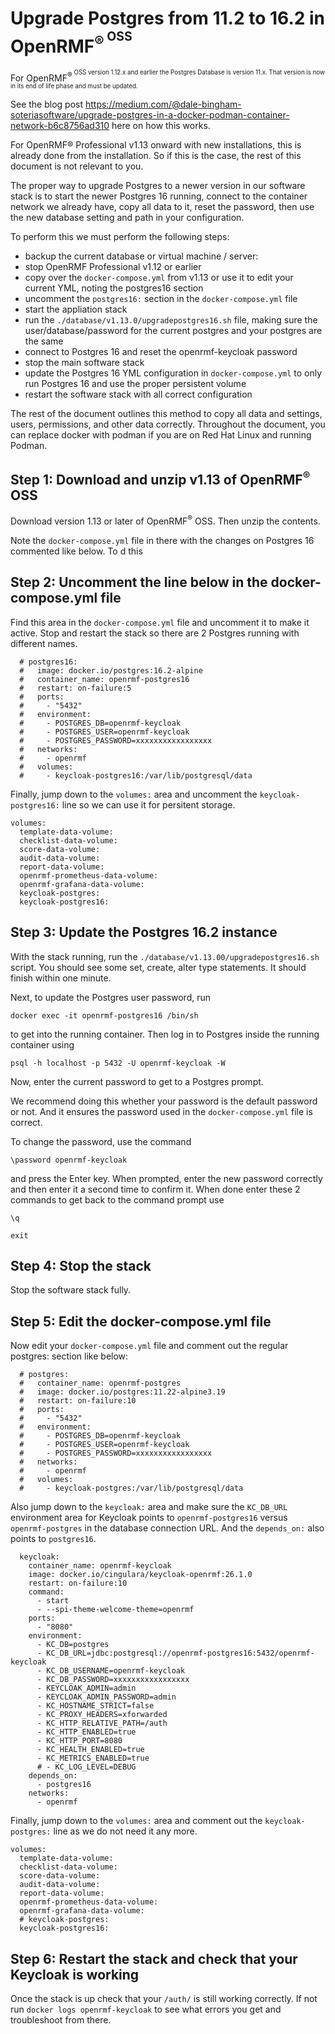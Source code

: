 # Upgrade Postgres from 11.2 to 16.2 in OpenRMF<sup>&reg;<sup> OSS

For OpenRMF<sup>&reg;<sup> OSS version 1.12.x and earlier the Postgres Database is version 11.x. That version is now in its end of life phase and must be updated. 

See the blog post https://medium.com/@dale-bingham-soteriasoftware/upgrade-postgres-in-a-docker-podman-container-network-b6c8756ad310 here on how this works. 

For OpenRMF® Professional v1.13 onward with new installations, this is already done from the installation. So if this is the case, the rest of this document is not relevant to you. 

The proper way to upgrade Postgres to a newer version in our software stack is to start the newer Postgres 16 running, connect to the container network we already have, copy all data to it, reset the password, then use the new database setting and path in your configuration. 

To perform this we must perform the following steps: 
* backup the current database or virtual machine / server:
* stop OpenRMF Professional v1.12 or earlier
* copy over the `docker-compose.yml` from v1.13 or use it to edit your current YML, noting the postgres16 section
* uncomment the `postgres16:` section in the `docker-compose.yml` file
* start the appliation stack
* run the `./database/v1.13.0/upgradepostgres16.sh` file, making sure the user/database/password for the current postgres and your postgres are the same
* connect to Postgres 16 and reset the openrmf-keycloak password 
* stop the main software stack 
* update the Postgres 16 YML configuration in `docker-compose.yml` to only run Postgres 16 and use the proper persistent volume
* restart the software stack with all correct configuration 

The rest of the document outlines this method to copy all data and settings, users, permissions, and other data correctly. Throughout the document, you can replace docker with podman if you are on Red Hat Linux and running Podman.

## Step 1: Download and unzip v1.13 of OpenRMF<sup>&reg;</sup> OSS
Download version 1.13 or later of OpenRMF<sup>&reg;</sup> OSS. Then unzip the contents.

Note the `docker-compose.yml` file in there with the changes on Postgres 16 commented like below. To d this 

## Step 2: Uncomment the line below in the docker-compose.yml file

Find this area in the `docker-compose.yml` file and uncomment it to make it active. Stop and restart the stack so there are 2 Postgres running with different names.

```
  # postgres16:
  #   image: docker.io/postgres:16.2-alpine
  #   container_name: openrmf-postgres16
  #   restart: on-failure:5
  #   ports:
  #     - "5432"
  #   environment:
  #     - POSTGRES_DB=openrmf-keycloak 
  #     - POSTGRES_USER=openrmf-keycloak 
  #     - POSTGRES_PASSWORD=xxxxxxxxxxxxxxxxx
  #   networks:
  #     - openrmf
  #   volumes:
  #     - keycloak-postgres16:/var/lib/postgresql/data
```

Finally, jump down to the `volumes:` area and uncomment the `keycloak-postgres16:` line so we can use it for persitent storage. 

```
volumes:
  template-data-volume:
  checklist-data-volume:
  score-data-volume:
  audit-data-volume:
  report-data-volume:
  openrmf-prometheus-data-volume:
  openrmf-grafana-data-volume:
  keycloak-postgres:
  keycloak-postgres16:
```


## Step 3: Update the Postgres 16.2 instance
With the stack running, run the `./database/v1.13.00/upgradepostgres16.sh` script. You should see some set, create, alter type statements. It should finish within one minute.

Next, to update the Postgres user password, run 

```
docker exec -it openrmf-postgres16 /bin/sh
```

to get into the running container.  Then log in to Postgres inside the running container using 

```
psql -h localhost -p 5432 -U openrmf-keycloak -W
```

Now, enter the current password to get to a Postgres prompt. 

We recommend doing this whether your password is the default password or not. And it ensures the password used in the `docker-compose.yml` file is correct. 

To change the password, use the command 

```
\password openrmf-keycloak
```

and press the Enter key. When prompted, enter the new password correctly and then enter it a second time to confirm it. When done enter these 2 commands to get back to the command prompt use 

```
\q 

exit
```

## Step 4: Stop the stack
Stop the software stack fully.

## Step 5: Edit the docker-compose.yml file
Now edit your `docker-compose.yml` file and comment out the regular postgres: section like below:

```
  # postgres:
  #   container_name: openrmf-postgres
  #   image: docker.io/postgres:11.22-alpine3.19
  #   restart: on-failure:10
  #   ports:
  #     - "5432"
  #   environment:
  #     - POSTGRES_DB=openrmf-keycloak 
  #     - POSTGRES_USER=openrmf-keycloak 
  #     - POSTGRES_PASSWORD=xxxxxxxxxxxxxxxxx
  #   networks:
  #     - openrmf
  #   volumes:
  #     - keycloak-postgres:/var/lib/postgresql/data
```

Also jump down to the `keycloak:` area and make sure the `KC_DB_URL` environment area for Keycloak points to `openrmf-postgres16` versus `openrmf-postgres` in the database connection URL. And the `depends_on:` also points to `postgres16`.

```
  keycloak: 
    container_name: openrmf-keycloak
    image: docker.io/cingulara/keycloak-openrmf:26.1.0
    restart: on-failure:10
    command:
      - start
      - --spi-theme-welcome-theme=openrmf
    ports:
      - "8080"
    environment:
      - KC_DB=postgres
      - KC_DB_URL=jdbc:postgresql://openrmf-postgres16:5432/openrmf-keycloak
      - KC_DB_USERNAME=openrmf-keycloak
      - KC_DB_PASSWORD=xxxxxxxxxxxxxxxxx
      - KEYCLOAK_ADMIN=admin
      - KEYCLOAK_ADMIN_PASSWORD=admin
      - KC_HOSTNAME_STRICT=false
      - KC_PROXY_HEADERS=xforwarded
      - KC_HTTP_RELATIVE_PATH=/auth
      - KC_HTTP_ENABLED=true
      - KC_HTTP_PORT=8080
      - KC_HEALTH_ENABLED=true
      - KC_METRICS_ENABLED=true
      # - KC_LOG_LEVEL=DEBUG
    depends_on:
      - postgres16
    networks:
      - openrmf
```

Finally, jump down to the `volumes:` area and comment out the `keycloak-postgres:` line as we do not need it any more.

```
volumes:
  template-data-volume:
  checklist-data-volume:
  score-data-volume:
  audit-data-volume:
  report-data-volume:
  openrmf-prometheus-data-volume:
  openrmf-grafana-data-volume:
  # keycloak-postgres:
  keycloak-postgres16:
```

## Step 6: Restart the stack and check that your Keycloak is working

Once the stack is up check that your `/auth/` is still working correctly. If not run `docker logs openrmf-keycloak` to see what errors you get and troubleshoot from there.